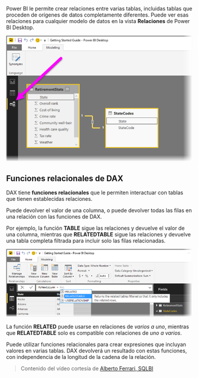 Power BI le permite crear relaciones entre varias tablas, incluidas tablas que proceden de orígenes de datos completamente diferentes. Puede ver esas relaciones para cualquier modelo de datos en la vista **Relaciones** de Power BI Desktop.

![](media/7-5-table-relationships-and-dax/dax-relationships_1.png)

## <a name="dax-relational-functions"></a>Funciones relacionales de DAX
DAX tiene **funciones relacionales** que le permiten interactuar con tablas que tienen establecidas relaciones.

Puede devolver el valor de una columna, o puede devolver todas las filas en una relación con las funciones de DAX.

Por ejemplo, la función **TABLE** sigue las relaciones y devuelve el valor de una columna, mientras que **RELATEDTABLE** sigue las relaciones y devuelve una tabla completa filtrada para incluir solo las filas relacionadas.

![](media/7-5-table-relationships-and-dax/dax-relationships_2.png)

La función **RELATED** puede usarse en relaciones de *varios a uno*, mientras que **RELATEDTABLE** solo es compatible con relaciones de *uno a varios*.

Puede utilizar funciones relacionales para crear expresiones que incluyan valores en varias tablas. DAX devolverá un resultado con estas funciones, con independencia de la longitud de la cadena de la relación.

> Contenido del vídeo cortesía de [Alberto Ferrari, SQLBI](http://www.sqlbi.com/learning-dax/?utm_source=powerbi&utm_medium=marketing&utm_campaign=after-summit)
> 
> 

